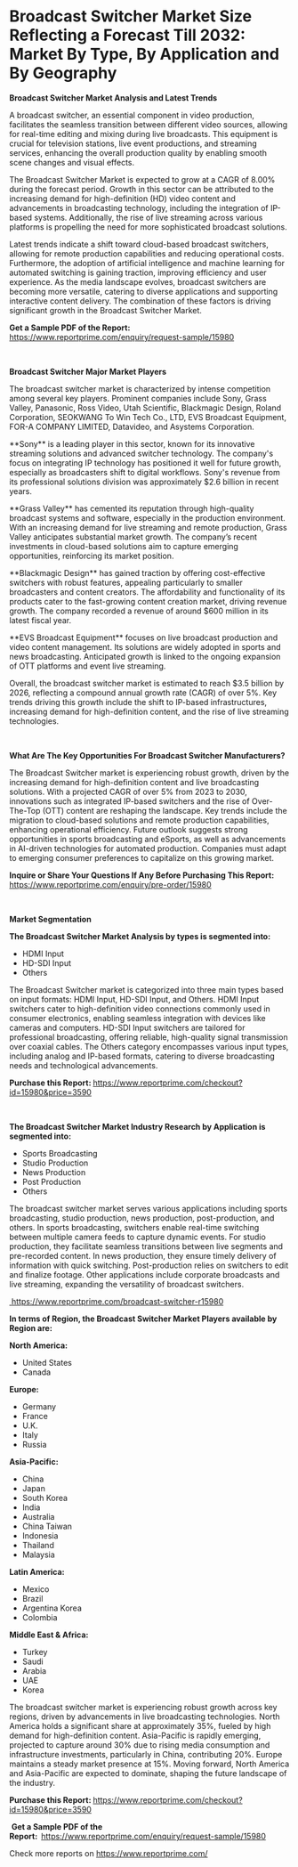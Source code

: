 <p><h1>Broadcast Switcher Market Size Reflecting a Forecast Till 2032: Market By Type, By Application and By Geography</h1></p><p><strong>Broadcast Switcher Market Analysis and Latest Trends</strong></p>
<p><p>A broadcast switcher, an essential component in video production, facilitates the seamless transition between different video sources, allowing for real-time editing and mixing during live broadcasts. This equipment is crucial for television stations, live event productions, and streaming services, enhancing the overall production quality by enabling smooth scene changes and visual effects.</p><p>The Broadcast Switcher Market is expected to grow at a CAGR of 8.00% during the forecast period. Growth in this sector can be attributed to the increasing demand for high-definition (HD) video content and advancements in broadcasting technology, including the integration of IP-based systems. Additionally, the rise of live streaming across various platforms is propelling the need for more sophisticated broadcast solutions.</p><p>Latest trends indicate a shift toward cloud-based broadcast switchers, allowing for remote production capabilities and reducing operational costs. Furthermore, the adoption of artificial intelligence and machine learning for automated switching is gaining traction, improving efficiency and user experience. As the media landscape evolves, broadcast switchers are becoming more versatile, catering to diverse applications and supporting interactive content delivery. The combination of these factors is driving significant growth in the Broadcast Switcher Market.</p></p>
<p><strong>Get a Sample PDF of the Report:&nbsp;</strong> <a href="https://www.reportprime.com/enquiry/request-sample/15980?utm_campaign=3216&utm_medium=2&utm_source=Github&utm_content=ia&utm_term=20032025&utm_id=broadcast-switcher">https://www.reportprime.com/enquiry/request-sample/15980</a></p>
<p>&nbsp;</p>
<p><strong>Broadcast Switcher Major Market Players</strong></p>
<p><p>The broadcast switcher market is characterized by intense competition among several key players. Prominent companies include Sony, Grass Valley, Panasonic, Ross Video, Utah Scientific, Blackmagic Design, Roland Corporation, SEOKWANG To Win Tech Co., LTD, EVS Broadcast Equipment, FOR-A COMPANY LIMITED, Datavideo, and Asystems Corporation.</p><p>**Sony** is a leading player in this sector, known for its innovative streaming solutions and advanced switcher technology. The company's focus on integrating IP technology has positioned it well for future growth, especially as broadcasters shift to digital workflows. Sony's revenue from its professional solutions division was approximately $2.6 billion in recent years.</p><p>**Grass Valley** has cemented its reputation through high-quality broadcast systems and software, especially in the production environment. With an increasing demand for live streaming and remote production, Grass Valley anticipates substantial market growth. The company’s recent investments in cloud-based solutions aim to capture emerging opportunities, reinforcing its market position.</p><p>**Blackmagic Design** has gained traction by offering cost-effective switchers with robust features, appealing particularly to smaller broadcasters and content creators. The affordability and functionality of its products cater to the fast-growing content creation market, driving revenue growth. The company recorded a revenue of around $600 million in its latest fiscal year.</p><p>**EVS Broadcast Equipment** focuses on live broadcast production and video content management. Its solutions are widely adopted in sports and news broadcasting. Anticipated growth is linked to the ongoing expansion of OTT platforms and event live streaming.</p><p>Overall, the broadcast switcher market is estimated to reach $3.5 billion by 2026, reflecting a compound annual growth rate (CAGR) of over 5%. Key trends driving this growth include the shift to IP-based infrastructures, increasing demand for high-definition content, and the rise of live streaming technologies.</p></p>
<p>&nbsp;</p>
<p><strong>What Are The Key Opportunities For Broadcast Switcher Manufacturers?</strong></p>
<p><p>The Broadcast Switcher market is experiencing robust growth, driven by the increasing demand for high-definition content and live broadcasting solutions. With a projected CAGR of over 5% from 2023 to 2030, innovations such as integrated IP-based switchers and the rise of Over-The-Top (OTT) content are reshaping the landscape. Key trends include the migration to cloud-based solutions and remote production capabilities, enhancing operational efficiency. Future outlook suggests strong opportunities in sports broadcasting and eSports, as well as advancements in AI-driven technologies for automated production. Companies must adapt to emerging consumer preferences to capitalize on this growing market.</p></p>
<p><strong>Inquire or Share Your Questions If Any Before Purchasing This Report:</strong> <a href="https://www.reportprime.com/enquiry/pre-order/15980?utm_campaign=3216&utm_medium=2&utm_source=Github&utm_content=ia&utm_term=20032025&utm_id=broadcast-switcher">https://www.reportprime.com/enquiry/pre-order/15980</a></p>
<p>&nbsp;</p>
<p><strong>Market Segmentation</strong></p>
<p><strong>The Broadcast Switcher Market Analysis by types is segmented into:</strong></p>
<p><ul><li>HDMI Input</li><li>HD-SDI Input</li><li>Others</li></ul></p>
<p><p>The Broadcast Switcher market is categorized into three main types based on input formats: HDMI Input, HD-SDI Input, and Others. HDMI Input switchers cater to high-definition video connections commonly used in consumer electronics, enabling seamless integration with devices like cameras and computers. HD-SDI Input switchers are tailored for professional broadcasting, offering reliable, high-quality signal transmission over coaxial cables. The Others category encompasses various input types, including analog and IP-based formats, catering to diverse broadcasting needs and technological advancements.</p></p>
<p><strong>Purchase this Report:&nbsp;</strong><a href="https://www.reportprime.com/checkout?id=15980&price=3590&utm_campaign=3216&utm_medium=2&utm_source=Github&utm_content=ia&utm_term=20032025&utm_id=broadcast-switcher">https://www.reportprime.com/checkout?id=15980&price=3590</a></p>
<p>&nbsp;</p>
<p><strong>The Broadcast Switcher Market Industry Research by Application is segmented into:</strong></p>
<p><ul><li>Sports Broadcasting</li><li>Studio Production</li><li>News Production</li><li>Post Production</li><li>Others</li></ul></p>
<p><p>The broadcast switcher market serves various applications including sports broadcasting, studio production, news production, post-production, and others. In sports broadcasting, switchers enable real-time switching between multiple camera feeds to capture dynamic events. For studio production, they facilitate seamless transitions between live segments and pre-recorded content. In news production, they ensure timely delivery of information with quick switching. Post-production relies on switchers to edit and finalize footage. Other applications include corporate broadcasts and live streaming, expanding the versatility of broadcast switchers.</p></p>
<p><a href="https://www.reportprime.com/broadcast-switcher-r15980?utm_campaign=3216&utm_medium=2&utm_source=Github&utm_content=ia&utm_term=20032025&utm_id=broadcast-switcher">&nbsp;https://www.reportprime.com/broadcast-switcher-r15980</a></p>
<p><strong>In terms of Region, the Broadcast Switcher Market Players available by Region are:</strong></p>
<p>
    <p> <strong> North America: </strong>
        <ul>
            <li>United States</li>
            <li>Canada</li>
        </ul>
        </p> 
    <p> <strong> Europe: </strong>
        <ul>
            <li>Germany</li>
            <li>France</li>
            <li>U.K.</li>
            <li>Italy</li>
            <li>Russia</li>
        </ul>
        </p> 
    <p> <strong> Asia-Pacific: </strong>
        <ul>
            <li>China</li>
            <li>Japan</li>
            <li>South Korea</li>
            <li>India</li>
            <li>Australia</li>
            <li>China Taiwan</li>
            <li>Indonesia</li>
            <li>Thailand</li>
            <li>Malaysia</li>
        </ul>
        </p> 
    <p> <strong> Latin America: </strong>
        <ul>
            <li>Mexico</li>
            <li>Brazil</li>
            <li>Argentina Korea</li>
            <li>Colombia</li>
        </ul>
        </p> 
    <p> <strong> Middle East & Africa: </strong>
        <ul>
            <li>Turkey</li>
            <li>Saudi</li>
            <li>Arabia</li>
            <li>UAE</li>
            <li>Korea</li>
        </ul>
    </p>
    </p>
<p><p>The broadcast switcher market is experiencing robust growth across key regions, driven by advancements in live broadcasting technologies. North America holds a significant share at approximately 35%, fueled by high demand for high-definition content. Asia-Pacific is rapidly emerging, projected to capture around 30% due to rising media consumption and infrastructure investments, particularly in China, contributing 20%. Europe maintains a steady market presence at 15%. Moving forward, North America and Asia-Pacific are expected to dominate, shaping the future landscape of the industry.</p></p>
<p><strong>Purchase this Report: </strong><a href="https://www.reportprime.com/checkout?id=15980&price=3590&utm_campaign=3216&utm_medium=2&utm_source=Github&utm_content=ia&utm_term=20032025&utm_id=broadcast-switcher">https://www.reportprime.com/checkout?id=15980&price=3590</a></p>
<p>&nbsp;<strong>Get a Sample PDF of the Report:&nbsp;&nbsp;</strong><a href="https://www.reportprime.com/enquiry/request-sample/15980?utm_campaign=3216&utm_medium=2&utm_source=Github&utm_content=ia&utm_term=20032025&utm_id=broadcast-switcher">https://www.reportprime.com/enquiry/request-sample/15980</a></p>
<p><strong></strong></p>
<p>Check more reports on <a href="https://www.reportprime.com/?utm_campaign=3216&utm_medium=2&utm_source=Github&utm_content=ia&utm_term=20032025&utm_id=broadcast-switcher">https://www.reportprime.com/</a></p>
